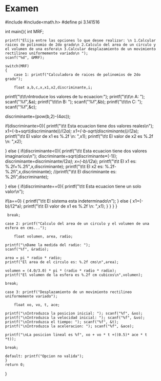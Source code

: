 # Examen
#include<iostream>
#include<math.h>
#define pi 3.141516

int main(){
	int MRF;
	
	printf("Elija entre las opciones lo que desee realizar: \n 1.Calcular raices de polinomio de 2do grado\n 2.Calculo del area de un circulo y el volumen de una esfera\n 3.Calcular desplazamiento de un movimiento rectilineo uniformemente variado\n ");
	scanf("%d", &MRF);
	
	switch(MRF)
	{
		case 1: printf("Calculadora de raices de polinomios de 2do grado"); 
		
		float a,b,c,x,x1,x2,discriminante,i;
  
  printf("\t\t\nIntroduce los valores de tu ecuacion:");
  printf("\t\t\n A: ");
  scanf("%f",&a);
  printf("\t\t\n B: ");
  scanf("%f",&b);
  printf("\t\t\n C: ");
  scanf("%f",&c); 
  
  discriminante=(pow(b,2)-(4*a*c));
  
  
  if(discriminante>0){
  printf("\t\t Esta ecuacion tiene dos valores reales\n"); 
  x1=(-b+sqrt(discriminante))/(2*a);
  x1=(-b-sqrt(discriminante))/(2*a);
  printf("\t\t El valor de x1 es %.2f \n: ",x1);
  printf("\t\t El valor de x2 es %.2f \n: ",x2);
  
  }
  else
  {
  if(discriminante<0){
  printf("\t\t Esta ecuacion tiene dos valores imaginarios\n");
  discriminante=sqrt(discriminante*(-1));
  discriminante=discriminante/(2*a);
  x=(-b)/(2*a);
  printf("\t\t El x1 es: %.2f+%.2fi",x,discriminante);
  printf("\t\t El x2 es: %.2f-%.2fi",x,discriminante);
  //printf("\t\t El discriminante es: %.2fi",discriminante);
  
  }
  else
  {
  if(discriminante==0){
  printf("\t\t Esta ecuacion tiene un solo valor\n"); 
  
  if(a==0)
  {
  printf("\t\t El sistema esta indeterminado\n");
  }
  else
  {
  x1=(-b)/(2*a);
  printf("\t\t El valor de x1 es %.2f \n: ",x1);
  }
  }
  }
  }
  
	 break;
	
	case 2: printf("Calculo del area de un circulo y el volumen de una esfera en cms...");
	
		float volumen, area, radio;
	
	printf("\nDame la medida del radio: ");
	scanf("%f", &radio);
	
	area = pi * radio * radio;
	printf("El area de el circulo es: %.2f cms\n",area);
	
	volumen = (4.0/3.0) * pi * (radio * radio * radio);
	printf("El volumen de la esfera es %.2f cm cubicos\n",volumen);
	
	break;
	
	case 3: printf("Desplazamiento de un movimiento rectilineo uniformemente variado");
	
		float xo, vo, t, ace;
	
	printf("\nIntroduzca la posicion inicial: "); scanf("%f", &xo);
	printf("\nIntroduzca la velocidad inicial: "); scanf("%f", &vo);
	printf("\nIntroduzca el tiempo: "); scanf("%f", &t);
	printf("\nIntroduzca la aceleracion: "); scanf("%f", &ace);
	
	printf("\nLa posicion lineal es %f", xo + vo * t +((0.5)* ace * t *t));

	break;
	
	default: printf("Opcion no valida");
	}
	return 0;
}
